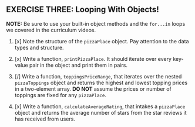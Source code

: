 ## EXERCISE THREE: Looping With Objects!

**NOTE:** Be sure to use your built-in object methods and the `for...in` loops we covered in the curriculum videos.

1. [x] Note the structure of the `pizzaPlace` object. Pay attention to the data types and structure.

2. [x] Write a function, `printPizzaPlace`. It should iterate over every key-value pair in the object and print them in pairs.

3. [/] Write a function, `toppingsPriceRange`, that iterates over the nested `pizzaToppings` object and returns the highest and lowest topping prices in a two-element array. **DO NOT** assume the prices or number of toppings are fixed for any `pizzaPlace`.

4. [x] Write a function, `calculateAverageRating`, that intakes a `pizzaPlace` object and returns the average number of stars from the star reviews it has received from users.
